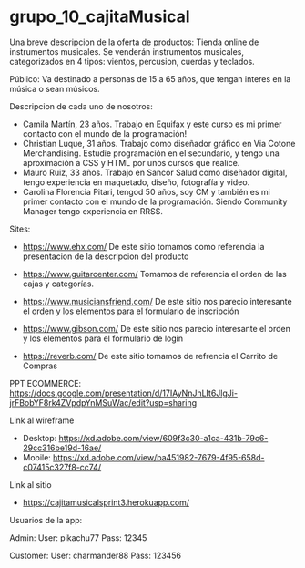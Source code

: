 ﻿# grupo_10_cajitaMusical
Una breve descripcion de la oferta de productos:
Tienda online de instrumentos musicales. Se venderán instrumentos musicales, categorizados en 4 tipos: vientos, percusion, cuerdas y teclados.

Público:  Va destinado a personas de 15 a 65 años, que tengan interes en la música o sean músicos.

Descripcion de cada uno de nosotros:
* Camila Martín, 23 años. Trabajo en Equifax y este curso es mi primer contacto con el mundo de la programación!
* Christian Luque, 31 años. Trabajo como diseñador gráfico en Via Cotone Merchandising. Estudie programación en el secundario, y tengo una aproximación a CSS y HTML por unos cursos que realice.
* Mauro Ruiz, 33 años. Trabajo en Sancor Salud como diseñador digital, tengo experiencia en maquetado, diseño, fotografía y video.
* Carolina Florencia Pitari, tengod 50 años, soy CM y también es mi primer contacto con el mundo de la programación. Siendo Community Manager tengo experiencia en RRSS.

Sites:
* https://www.ehx.com/ De este sitio tomamos como referencia la presentacion de la descripcion del producto
  
* https://www.guitarcenter.com/ Tomamos de referencia el orden de las cajas y categorías.
  
* https://www.musiciansfriend.com/ De este sitio nos parecio interesante el orden y los elementos para el formulario de inscripción
  
* https://www.gibson.com/ De este sitio nos parecio interesante el orden y los elementos para el formulario de login

* https://reverb.com/ De este sitio tomamos de refrencia el Carrito de Compras

PPT ECOMMERCE:
https://docs.google.com/presentation/d/17IAyNnJhLIt6JlgJi-jrFBobYF8rk4ZVpdpYnMSuWac/edit?usp=sharing

Link al wireframe
* Desktop:  https://xd.adobe.com/view/609f3c30-a1ca-431b-79c6-29cc316be19d-16ae/
* Mobile: https://xd.adobe.com/view/ba451982-7679-4f95-658d-c07415c327f8-cc74/

Link al sitio
*  https://cajitamusicalsprint3.herokuapp.com/

Usuarios de la app: 

Admin: 
User: pikachu77 
Pass: 12345

Customer: 
User: charmander88 
Pass: 123456

